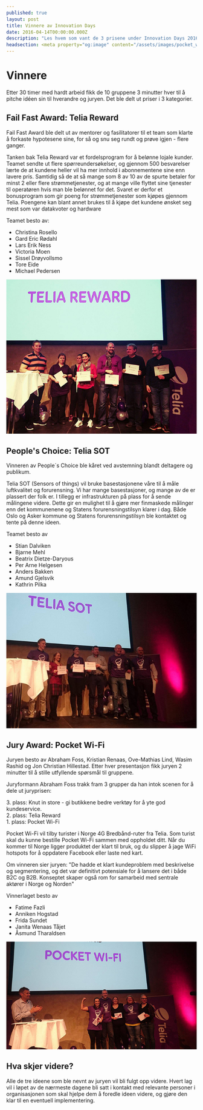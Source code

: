 ```yaml
---
published: true
layout: post
title: Vinnere av Innovation Days
date: 2016-04-14T00:00:00.000Z
description: "Les hvem som vant de 3 prisene under Innovation Days 2016"
headsection: <meta property="og:image" content="/assets/images/pocket_wifi.jpg" />
---
```


# Vinnere

Etter 30 timer med hardt arbeid fikk de 10 gruppene 3 minutter hver til å pitche idéen sin til hverandre og juryen. Det ble delt ut priser i 3 kategorier.

## Fail Fast Award: Telia Reward

Fail Fast Award ble delt ut av mentorer og fasilitatorer til et team som klarte å forkaste hypotesene sine, for så og snu seg rundt og prøve igjen - flere ganger.

Tanken bak Telia Reward var et fordelsprogram for å belønne lojale kunder. Teamet sendte ut flere spørreundersøkelser, og gjennom 500 besvarelser lærte de at kundene heller vil ha mer innhold i abonnementene sine enn lavere pris. Samtidig så de at så mange som 8 av 10 av de spurte betaler for minst 2 eller flere strømmetjenester, og at mange ville flyttet sine tjenester til operatøren hvis man ble belønnet for det. Svaret er derfor et bonusprogram som gir poeng for strømmetjenester som kjøpes gjennom Telia. Poengene kan blant annet brukes til å kjøpe det kundene ønsket seg mest som var datakvoter og hardware

Teamet besto av:

* Christina Rosello
* Gard Eric Rødahl
* Lars Erik Ness
* Victoria Moen
* Sissel Drøyvollsmo
* Tore Eide
* Michael Pedersen

<img src="/assets/images/telia_reward.jpg" alt="Team Telia Reward" />

## People's Choice: Telia SOT

Vinneren av People´s Choice ble kåret ved avstemning blandt deltagere og publikum. 

Telia SOT (Sensors of things) vil bruke basestasjonene våre til å måle luftkvalitet og forurensning. Vi har mange basestasjoner, og mange av de er plassert der folk er. I tillegg er infrastrukturen på plass for å sende målingene videre. Dette gir en mulighet til å gjøre mer finmaskede målinger enn det kommunenene og Statens forurensningstilsyn klarer i dag. Både Oslo og Asker kommune og Statens forurensningstilsyn ble kontaktet og tente på denne ideen.

Teamet besto av

* Stian Dalviken
* Bjarne Mehl
* Beatrix Dietze-Daryous
* Per Arne Helgesen
* Anders Bakken
* Amund Gjelsvik
* Kathrin Pilka

<img src="/assets/images/telia_sot.jpg" alt="Team Telia SOT" />

## Jury Award: Pocket Wi-Fi

Juryen besto av Abraham Foss, Kristian Renaas, Ove-Mathias Lind, Wasim Rashid og Jon Christian Hillestad. Etter hver presentasjon fikk juryen 2 minutter til å stille utfyllende spørsmål til gruppene.

Juryformann Abraham Foss trakk fram 3 grupper da han intok scenen for å dele ut juryprisen:

<p>3. plass: Knut in store - gi butikkene bedre verktøy for å yte god kundeservice.<br/>
2. plass: Telia Reward<br/>
1. plass: Pocket Wi-Fi</p>

Pocket Wi-Fi vil tilby turister i Norge 4G Bredbånd-ruter fra Telia. Som turist skal du kunne bestille Pocket Wi-Fi sammen med oppholdet ditt. Når du kommer til Norge ligger produktet der klart til bruk, og du slipper å jage WiFi hotspots for å oppdatere Facebook eller laste ned kart.

Om vinneren sier juryen: "De hadde et klart kundeproblem med beskrivelse og segmentering, og det var definitivt potensiale for å lansere det i både B2C og B2B. Konseptet skaper også rom for samarbeid med sentrale aktører i Norge og Norden"

Vinnerlaget besto av

* Fatime Fazli
* Anniken Hogstad
* Frida Sundet
* Janita Wenaas Tåjet
* Åsmund Tharaldsen

<img src="/assets/images/pocket_wifi.jpg" alt="Team Telia SOT" />

## Hva skjer videre?

Alle de tre ideene som ble nevnt av juryen vil bli fulgt opp videre. Hvert lag vil i løpet av de nærmeste dagene bli satt i kontakt med relevante personer i organisasjonen som skal hjelpe dem å foredle ideen videre, og gjøre den klar til en eventuell implementering.